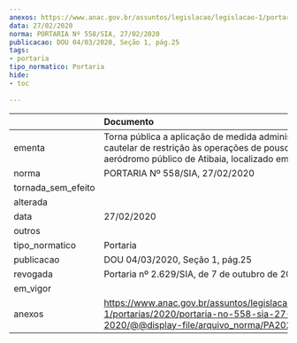 ```yaml
---
anexos: https://www.anac.gov.br/assuntos/legislacao/legislacao-1/portarias/2020/portaria-no-558-sia-27-02-2020/@@display-file/arquivo_norma/PA2020-0558.pdf
data: 27/02/2020
norma: PORTARIA Nº 558/SIA, 27/02/2020
publicacao: DOU 04/03/2020, Seção 1, pág.25
tags:
- portaria
tipo_normatico: Portaria
hide: 
- toc 
 
---
```


|                    | Documento                                                                                                                                                 |
|:-------------------|:----------------------------------------------------------------------------------------------------------------------------------------------------------|
| ementa             | Torna pública a aplicação de medida administrativa cautelar de restrição às operações de pouso no aeródromo público de Atibaia, localizado em Atibaia/SP. |
| norma              | PORTARIA Nº 558/SIA, 27/02/2020                                                                                                                           |
| tornada_sem_efeito |                                                                                                                                                           |
| alterada           |                                                                                                                                                           |
| data               | 27/02/2020                                                                                                                                                |
| outros             |                                                                                                                                                           |
| tipo_normatico     | Portaria                                                                                                                                                  |
| publicacao         | DOU 04/03/2020, Seção 1, pág.25                                                                                                                           |
| revogada           | Portaria nº 2.629/SIA, de 7 de outubro de 2020.                                                                                                           |
| em_vigor           |                                                                                                                                                           |
| anexos             | https://www.anac.gov.br/assuntos/legislacao/legislacao-1/portarias/2020/portaria-no-558-sia-27-02-2020/@@display-file/arquivo_norma/PA2020-0558.pdf       |